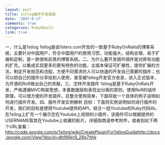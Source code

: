 ```yaml
---
layout: post
title: 1stlog插件开发指南
date: '2007-6-17'
comments: true
categories: Ruby&Rails
link: true
---
```

一、什么是1stlog 1stlog是由1sters.com开发的一款基于RubyOnRails的博客系统，主要针对中国用户，符合中国用户的使用习惯，功能强大，结构合理，易于扩展和定制，是一款很有前景的博客系统。二、为什么要开发插件插件是对原有功能的扩充，以集成实现更多的更有特色的功能，主版本保证可扩展性，提供扩展的方法，制定开发规范和流程，方便不同需求的人可以快速的开发自己需要的插件；也可以把自己的插件分享给别人使用，甚至被1stlog开发官方收录，进入正式版本，为开源的RoR做出自己的贡献。三、怎样开发插件 1stlog是基于RubyOnRals开发，严格遵循MVC构架思想，本着数据层和表现出分离的原则，使用RoR的组件原理，可以很方便的开发插件，且整合使用简单，下面将就一个具体的例子说明如何进行插件开发。四、插件开发实例解析 目标：下面将实例说明如何进行插件的开发，我们的目标是使用Youtube提供的API，结合一组Youtube的Ruby代码lib，在1stlog上扩充一个展示您在Youtube上视频的小插件，该插件可以根据提供的USERNAME取其在Youtube上收藏的影片。详细指南请参考附件，或者到如下两个URL查看：http://code.google.com/p/1stlog/wiki/CreatePluginFor1stlogGuidehttp://docs.google.com/View?docid=dhf86kr9_28g7jthk
